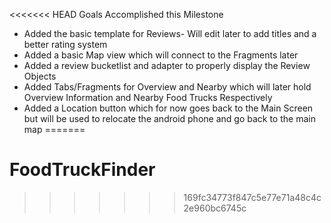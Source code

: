 <<<<<<< HEAD
Goals Accomplished this Milestone

- Added the basic template for Reviews- Will edit later to add titles and a better rating system
- Added a basic Map view which will connect to the Fragments later
- Added a review bucketlist and adapter to properly display the Review Objects
- Added Tabs/Fragments for Overview and Nearby which will later hold Overview Information and Nearby Food Trucks Respectively
- Added a Location button which for now goes back to the Main Screen but will be used to relocate the android phone and go back to the main map
=======
# FoodTruckFinder
>>>>>>> 169fc34773f847c5e77e71a48c4c2e960bc6745c
